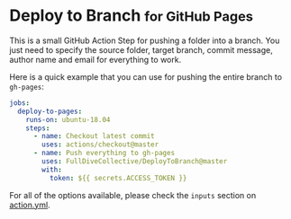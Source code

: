 # Deploy to Branch <small>for GitHub Pages</small>

This is a small GitHub Action Step for pushing a folder into a branch. You just need to specify the source folder, target branch, commit message, author name and email for everything to work.

Here is a quick example that you can use for pushing the entire branch to `gh-pages`:

```yaml
jobs:
  deploy-to-pages:
    runs-on: ubuntu-18.04
    steps:
      - name: Checkout latest commit
        uses: actions/checkout@master
      - name: Push everything to gh-pages
        uses: FullDiveCollective/DeployToBranch@master
        with:
          token: ${{ secrets.ACCESS_TOKEN }}
```

For all of the options available, please check the `inputs` section on [action.yml](action.yml).
